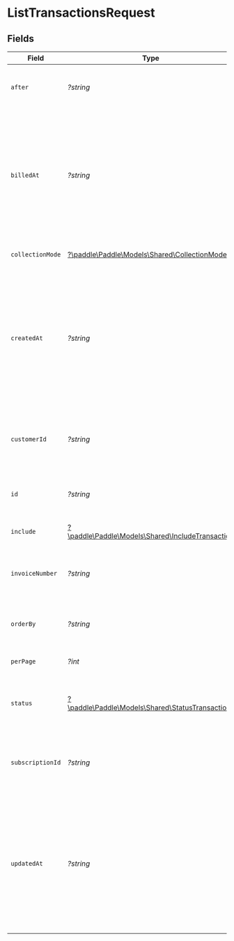 # ListTransactionsRequest


## Fields

| Field                                                                                                                                                                                                                                                                                                    | Type                                                                                                                                                                                                                                                                                                     | Required                                                                                                                                                                                                                                                                                                 | Description                                                                                                                                                                                                                                                                                              | Example                                                                                                                                                                                                                                                                                                  |
| -------------------------------------------------------------------------------------------------------------------------------------------------------------------------------------------------------------------------------------------------------------------------------------------------------- | -------------------------------------------------------------------------------------------------------------------------------------------------------------------------------------------------------------------------------------------------------------------------------------------------------- | -------------------------------------------------------------------------------------------------------------------------------------------------------------------------------------------------------------------------------------------------------------------------------------------------------- | -------------------------------------------------------------------------------------------------------------------------------------------------------------------------------------------------------------------------------------------------------------------------------------------------------- | -------------------------------------------------------------------------------------------------------------------------------------------------------------------------------------------------------------------------------------------------------------------------------------------------------- |
| `after`                                                                                                                                                                                                                                                                                                  | *?string*                                                                                                                                                                                                                                                                                                | :heavy_minus_sign:                                                                                                                                                                                                                                                                                       | Return entities after the specified cursor. Used for working through paginated results.                                                                                                                                                                                                                  |                                                                                                                                                                                                                                                                                                          |
| `billedAt`                                                                                                                                                                                                                                                                                               | *?string*                                                                                                                                                                                                                                                                                                | :heavy_minus_sign:                                                                                                                                                                                                                                                                                       | Return entities billed at a specific time. Pass an RFC 3339 datetime string, or use `[LT]` (less than), `[LTE]` (less than or equal to), `[GT]` (greater than), or `[GTE]` (greater than or equal to) operators. For example, `billed_at=2023-04-18T17:03:26` or `billed_at[LT]=2023-04-18T17:03:26`.    | 2023-04-18T17:03:26                                                                                                                                                                                                                                                                                      |
| `collectionMode`                                                                                                                                                                                                                                                                                         | [?\paddle\Paddle\Models\Shared\CollectionMode](../../Models/Shared/CollectionMode.md)                                                                                                                                                                                                                    | :heavy_minus_sign:                                                                                                                                                                                                                                                                                       | Return entities that match the specified collection mode.                                                                                                                                                                                                                                                |                                                                                                                                                                                                                                                                                                          |
| `createdAt`                                                                                                                                                                                                                                                                                              | *?string*                                                                                                                                                                                                                                                                                                | :heavy_minus_sign:                                                                                                                                                                                                                                                                                       | Return entities created at a specific time. Pass an RFC 3339 datetime string, or use `[LT]` (less than), `[LTE]` (less than or equal to), `[GT]` (greater than), or `[GTE]` (greater than or equal to) operators. For example, `created_at=2023-04-18T17:03:26` or `created_at[LT]=2023-04-18T17:03:26`. | 2023-04-18T17:03:26                                                                                                                                                                                                                                                                                      |
| `customerId`                                                                                                                                                                                                                                                                                             | *?string*                                                                                                                                                                                                                                                                                                | :heavy_minus_sign:                                                                                                                                                                                                                                                                                       | Return entities related to the specified customer. Use a comma separated list to specify multiple customer IDs.                                                                                                                                                                                          | ctm_01gt25aq4b2zcfw12szwtjrbdt                                                                                                                                                                                                                                                                           |
| `id`                                                                                                                                                                                                                                                                                                     | *?string*                                                                                                                                                                                                                                                                                                | :heavy_minus_sign:                                                                                                                                                                                                                                                                                       | Return only the IDs specified. Use a comma separated list to get multiple entities.                                                                                                                                                                                                                      |                                                                                                                                                                                                                                                                                                          |
| `include`                                                                                                                                                                                                                                                                                                | [?\paddle\Paddle\Models\Shared\IncludeTransaction](../../Models/Shared/IncludeTransaction.md)                                                                                                                                                                                                            | :heavy_minus_sign:                                                                                                                                                                                                                                                                                       | Include related entities in the response.                                                                                                                                                                                                                                                                |                                                                                                                                                                                                                                                                                                          |
| `invoiceNumber`                                                                                                                                                                                                                                                                                          | *?string*                                                                                                                                                                                                                                                                                                | :heavy_minus_sign:                                                                                                                                                                                                                                                                                       | Return entities that match the invoice number. Use a comma separated list to specify multiple invoice numbers.                                                                                                                                                                                           | ABC-12345                                                                                                                                                                                                                                                                                                |
| `orderBy`                                                                                                                                                                                                                                                                                                | *?string*                                                                                                                                                                                                                                                                                                | :heavy_minus_sign:                                                                                                                                                                                                                                                                                       | Order returned entities by the specified field and direction (`[ASC]` or `[DESC]`).                                                                                                                                                                                                                      |                                                                                                                                                                                                                                                                                                          |
| `perPage`                                                                                                                                                                                                                                                                                                | *?int*                                                                                                                                                                                                                                                                                                   | :heavy_minus_sign:                                                                                                                                                                                                                                                                                       | Set how many entities are returned per page.                                                                                                                                                                                                                                                             |                                                                                                                                                                                                                                                                                                          |
| `status`                                                                                                                                                                                                                                                                                                 | [?\paddle\Paddle\Models\Shared\StatusTransaction](../../Models/Shared/StatusTransaction.md)                                                                                                                                                                                                              | :heavy_minus_sign:                                                                                                                                                                                                                                                                                       | Return entities that match the specified status. Use a comma separated list to specify multiple status values.                                                                                                                                                                                           |                                                                                                                                                                                                                                                                                                          |
| `subscriptionId`                                                                                                                                                                                                                                                                                         | *?string*                                                                                                                                                                                                                                                                                                | :heavy_minus_sign:                                                                                                                                                                                                                                                                                       | Return entities related to the specified subscription. Use a comma separated list to specify multiple subscription IDs.                                                                                                                                                                                  | sub_01gvne45dvdhg5gdxrz6hh511r                                                                                                                                                                                                                                                                           |
| `updatedAt`                                                                                                                                                                                                                                                                                              | *?string*                                                                                                                                                                                                                                                                                                | :heavy_minus_sign:                                                                                                                                                                                                                                                                                       | Return entities updated at a specific time. Pass an RFC 3339 datetime string, or use `[LT]` (less than), `[LTE]` (less than or equal to), `[GT]` (greater than), or `[GTE]` (greater than or equal to) operators. For example, `updated_at=2023-04-18T17:03:26` or `updated_at[LT]=2023-04-18T17:03:26`. | 2023-04-18T17:03:26                                                                                                                                                                                                                                                                                      |